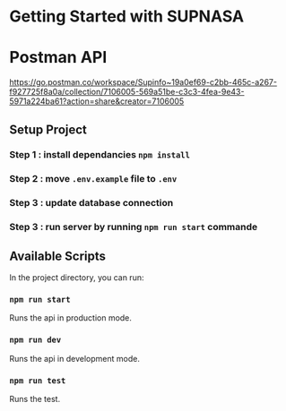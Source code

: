 # Getting Started with SUPNASA

# Postman API

https://go.postman.co/workspace/Supinfo~19a0ef69-c2bb-465c-a267-f927725f8a0a/collection/7106005-569a51be-c3c3-4fea-9e43-5971a224ba61?action=share&creator=7106005

## Setup Project

### Step 1 : install dependancies `npm install`

### Step 2 : move `.env.example` file to `.env`

### Step 3 : update database connection

### Step 3 : run server by running `npm run start` commande

## Available Scripts

In the project directory, you can run:

### `npm run start`

Runs the api in production mode.

### `npm run dev`

Runs the api in development mode.

### `npm run test`

Runs the test.
